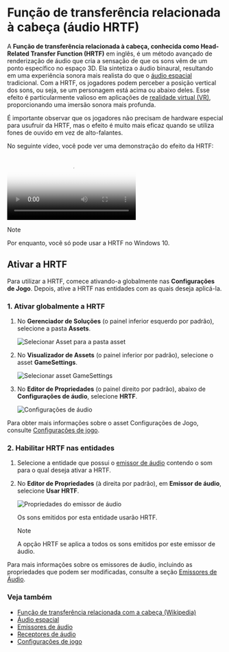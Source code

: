 # Função de transferência relacionada à cabeça (áudio HRTF) 

A **Função de transferência relacionada à cabeça, conhecida como Head-Related Transfer Function (HRTF)** em inglês, é um método avançado de renderização de áudio que cria a sensação de que os sons vêm de um ponto específico no espaço 3D. Ela sintetiza o áudio binaural,  resultando em uma experiência sonora mais realista do que o [áudio espacial](spatialized-audio.md) tradicional. Com a HRTF, os jogadores podem perceber a posição vertical dos sons, ou seja, se um personagem está acima ou abaixo deles. Esse efeito é particularmente valioso em aplicações de [realidade virtual (VR)](../virtual-reality/index.md), proporcionando uma imersão sonora mais profunda.

É importante observar que os jogadores não precisam de hardware especial para usufruir da HRTF,  mas o efeito é muito mais eficaz quando se utiliza fones de ouvido em vez de alto-falantes.

No seguinte vídeo, você pode ver uma demonstração do efeito da HRTF:

<p>
<video class="embed-responsive-item" poster="media/hrtf-first-frame.jpg" controls>
   <source src="media/hrtf.mp4" type="video/mp4">
</video>
</p>

> [!Note]
> Por enquanto, você só pode usar a HRTF no Windows 10.

## Ativar a HRTF

Para utilizar a HRTF, comece ativando-a globalmente nas **Configurações de Jogo**. Depois, ative a HRTF nas entidades com as quais deseja aplicá-la.

### 1. Ativar globalmente a HRTF

1. No **Gerenciador de Soluções** (o painel inferior esquerdo por padrão), selecione a pasta **Assets**.

   ![Selecionar Asset para a pasta asset](../game-studio/media/select-asset-folder.png)

2. No **Visualizador de Assets** (o painel inferior por padrão), selecione o asset **GameSettings**.

   ![Selecionar asset GameSettings](../game-studio/media/select-game-settings-asset.png)

3. No **Editor de Propriedades** (o painel direito por padrão), abaixo de **Configurações de áudio**, selecione **HRTF**.

   ![ Configurações de áudio ](../game-studio/media/audio-settings.png)

Para obter mais informações sobre o asset Configurações de Jogo, consulte [Configurações de jogo](../game-studio/game-settings.md).

### 2. Habilitar HRTF nas entidades

1. Selecione a entidade que possui o [emissor de áudio](audio-emitters.md) contendo o som para o qual deseja ativar a HRTF.

2. No **Editor de Propriedades** (à direita por padrão), em **Emissor de áudio**, selecione **Usar HRTF**.

   ![Propriedades do emissor de áudio](media/audio-emitter-properties.png)

   Os sons emitidos por esta entidade usarão HRTF.

   > [!Note]
   > A opção HRTF se aplica a todos os sons emitidos por este emissor de áudio.

Para mais informações sobre os emissores de áudio, incluindo as propriedades que podem ser modificadas, consulte a seção [Emissores de Áudio](audio-emitters.md).

### Veja também

* [Função de transferência relacionada com a cabeça (Wikipedia)](https://en.wikipedia.org/wiki/Head-related_transfer_function)
* [Áudio espacial](spatialized-audio.md)
* [Emissores de áudio](audio-emitters.md)
* [Receptores de áudio](audio-listeners.md)
* [Configurações de jogo](../game-studio/game-settings.md)